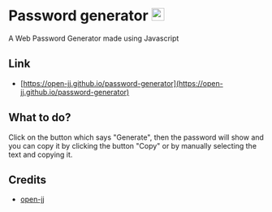 # Password generator <img src="https://raw.githubusercontent.com/open-jj/password-generator/main/favicon.ico" alt="" width="25" height="25"/>
A Web Password Generator made using Javascript
## Link
- [https://open-jj.github.io/password-generator](https://open-jj.github.io/password-generator)
## What to do?
Click on the button which says "Generate", then the password will show and you can copy it by clicking the button "Copy" or by manually selecting the text and copying it.
## Credits
- [open-jj](https://github.com/open-jj)
